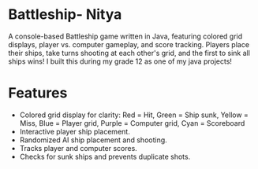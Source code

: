 # Battleship- Nitya 
A console-based Battleship game written in Java, featuring colored grid displays, player vs. computer gameplay, and score tracking. Players place their ships, take turns shooting at each other's grid, and the first to sink all ships wins!
I built this during my grade 12 as one of my java projects!

# Features
- Colored grid display for clarity: Red = Hit, Green = Ship sunk, Yellow = Miss, Blue = Player grid, Purple = Computer grid, Cyan = Scoreboard
- Interactive player ship placement.
- Randomized AI ship placement and shooting.
- Tracks player and computer scores.
- Checks for sunk ships and prevents duplicate shots.
